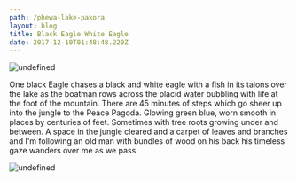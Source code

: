 ```yaml
---
path: /phewa-lake-pakora
layout: blog
title: Black Eagle White Eagle
date: 2017-12-10T01:48:48.220Z
---
```

![undefined](/images/Photo30_30.jpg)

One black Eagle chases a black and white eagle with a fish in its talons over the lake as the boatman rows across the placid water bubbling with life at the foot of the mountain. There are 45 minutes of steps which go sheer up into the jungle to the Peace Pagoda. Glowing green blue, worn smooth in places by centuries of feet. Sometimes with tree roots growing under and between. A space in the jungle cleared and a carpet of leaves and branches and I'm following an old man with bundles of wood on his back his timeless gaze wanders over me as we pass. 

![undefined](/images/IMG_1411.JPG)
